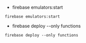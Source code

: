 - firebase emulators:start

```
firebase emulators:start
```

- firebase deploy --only functions

```
firebase deploy --only functions
```
